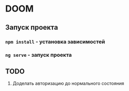 # DOOM

## Запуск проекта

### `npm install` - установка зависимостей
### `ng serve` - запуск проекта

## TODO
1. Доделать авторизацию до нормального состояния